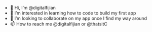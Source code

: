 - 👋 Hi, I’m @digitalfijian
- 👀 I’m interested in learning how to code to build my first app
- 💞️ I’m looking to collaborate on my app once I find my way around 
- 📫 How to reach me @digitalfijian or @thatsitC


<!---
digitalfijian/digitalfijian is a ✨ special ✨ repository because its `README.md` (this file) appears on your GitHub profile.
You can click the Preview link to take a look at your changes.
--->
